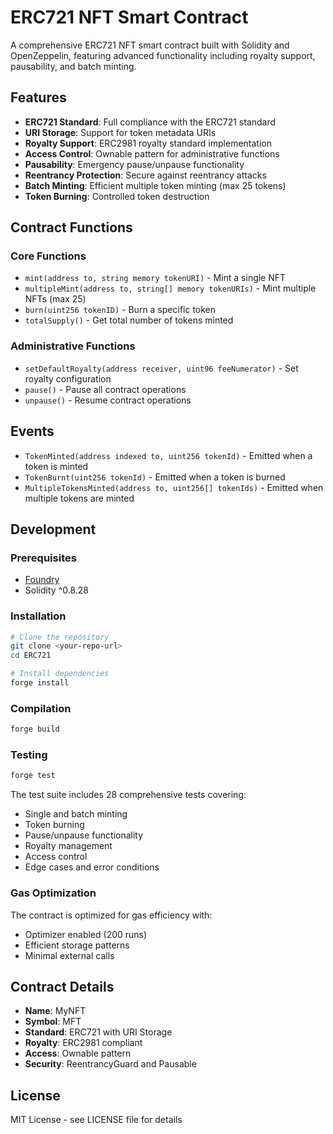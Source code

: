 # ERC721 NFT Smart Contract

A comprehensive ERC721 NFT smart contract built with Solidity and OpenZeppelin, featuring advanced functionality including royalty support, pausability, and batch minting.

## Features

- **ERC721 Standard**: Full compliance with the ERC721 standard
- **URI Storage**: Support for token metadata URIs
- **Royalty Support**: ERC2981 royalty standard implementation
- **Access Control**: Ownable pattern for administrative functions
- **Pausability**: Emergency pause/unpause functionality
- **Reentrancy Protection**: Secure against reentrancy attacks
- **Batch Minting**: Efficient multiple token minting (max 25 tokens)
- **Token Burning**: Controlled token destruction

## Contract Functions

### Core Functions
- `mint(address to, string memory tokenURI)` - Mint a single NFT
- `multipleMint(address to, string[] memory tokenURIs)` - Mint multiple NFTs (max 25)
- `burn(uint256 tokenID)` - Burn a specific token
- `totalSupply()` - Get total number of tokens minted

### Administrative Functions
- `setDefaultRoyalty(address receiver, uint96 feeNumerator)` - Set royalty configuration
- `pause()` - Pause all contract operations
- `unpause()` - Resume contract operations

## Events

- `TokenMinted(address indexed to, uint256 tokenId)` - Emitted when a token is minted
- `TokenBurnt(uint256 tokenId)` - Emitted when a token is burned
- `MultipleTokensMinted(address to, uint256[] tokenIds)` - Emitted when multiple tokens are minted

## Development

### Prerequisites
- [Foundry](https://getfoundry.sh/)
- Solidity ^0.8.28

### Installation
```bash
# Clone the repository
git clone <your-repo-url>
cd ERC721

# Install dependencies
forge install
```

### Compilation
```bash
forge build
```

### Testing
```bash
forge test
```

The test suite includes 28 comprehensive tests covering:
- Single and batch minting
- Token burning
- Pause/unpause functionality
- Royalty management
- Access control
- Edge cases and error conditions

### Gas Optimization
The contract is optimized for gas efficiency with:
- Optimizer enabled (200 runs)
- Efficient storage patterns
- Minimal external calls

## Contract Details

- **Name**: MyNFT
- **Symbol**: MFT
- **Standard**: ERC721 with URI Storage
- **Royalty**: ERC2981 compliant
- **Access**: Ownable pattern
- **Security**: ReentrancyGuard and Pausable

## License

MIT License - see LICENSE file for details 